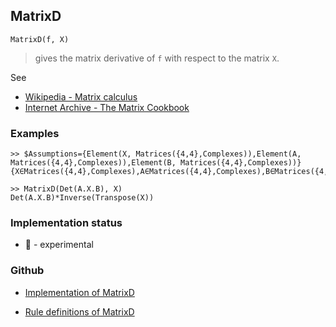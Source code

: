 ## MatrixD

```
MatrixD(f, X)
```

> gives the matrix derivative of `f` with respect to the matrix `X`.
 
See
* [Wikipedia - Matrix calculus](https://en.wikipedia.org/wiki/Matrix_calculus)
* [Internet Archive - The Matrix Cookbook](https://archive.org/details/imm3274)

### Examples

```
>> $Assumptions={Element(X, Matrices({4,4},Complexes)),Element(A, Matrices({4,4},Complexes)),Element(B, Matrices({4,4},Complexes))} 
{X∈Matrices({4,4},Complexes),A∈Matrices({4,4},Complexes),B∈Matrices({4,4},Complexes)}

>> MatrixD(Det(A.X.B), X) 
Det(A.X.B)*Inverse(Transpose(X))
```
 






### Implementation status

* &#x1F9EA; - experimental

### Github

* [Implementation of MatrixD](https://github.com/axkr/symja_android_library/blob/master/symja_android_library/matheclipse-core/src/main/java/org/matheclipse/core/reflection/system/MatrixD.java#L14) 

* [Rule definitions of MatrixD](https://github.com/axkr/symja_android_library/blob/master/symja_android_library/rules/MatrixDRules.m) 
